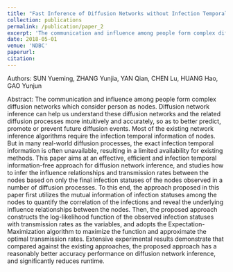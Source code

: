 ```yaml
---
title: "Fast Inference of Diffusion Networks without Infection Temporal Infor-mation"
collection: publications
permalink: /publication/paper_2
excerpt: 'The communication and influence among people form complex diffusion networks which consider person as nodes. Diffusion network inference can help us understand these diffusion networks and the related diffusion processes more intuitively and accurately, so as to better predict, promote or prevent future diffusion events. Most of the existing network inference algorithms require the infection temporal information of nodes. But in many real-world diffusion processes, the exact infection temporal information is often unavailable, resulting in a limited availability for existing methods. This paper aims at an effective, efficient and infection temporal information-free approach for diffusion network inference, and studies how to infer the influence relationships and transmission rates between the nodes based on only the final infection statuses of the nodes observed in a number of diffusion processes. To this end, the approach proposed in this paper first utilizes the mutual information of infection statuses among the nodes to quantify the correlation of the infections and reveal the underlying influence relationships between the nodes. Then, the proposed approach constructs the log-likelihood function of the observed infection statuses with transmission rates as the variables, and adopts the Expectation-Maximization algorithm to maximize the function and approximate the optimal transmission rates. Extensive experimental results demonstrate that compared against the existing approaches, the proposed approach has a reasonably better accuracy performance on diffusion network inference, and significantly reduces runtime.'
date: 2018-05-01
venue: 'NDBC'
paperurl: 
citation: 
---
```


Authors: SUN Yueming, ZHANG Yunjia, YAN Qian, CHEN Lu, HUANG Hao, GAO Yunjun

Abstract: The communication and influence among people form complex diffusion networks which consider person as nodes. Diffusion network inference can help us understand these diffusion networks and the related diffusion processes more intuitively and accurately, so as to better predict, promote or prevent future diffusion events. Most of the existing network inference algorithms require the infection temporal information of nodes. But in many real-world diffusion processes, the exact infection temporal information is often unavailable, resulting in a limited availability for existing methods. This paper aims at an effective, efficient and infection temporal information-free approach for diffusion network inference, and studies how to infer the influence relationships and transmission rates between the nodes based on only the final infection statuses of the nodes observed in a number of diffusion processes. To this end, the approach proposed in this paper first utilizes the mutual information of infection statuses among the nodes to quantify the correlation of the infections and reveal the underlying influence relationships between the nodes. Then, the proposed approach constructs the log-likelihood function of the observed infection statuses with transmission rates as the variables, and adopts the Expectation-Maximization algorithm to maximize the function and approximate the optimal transmission rates. Extensive experimental results demonstrate that compared against the existing approaches, the proposed approach has a reasonably better accuracy performance on diffusion network inference, and significantly reduces runtime.
